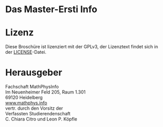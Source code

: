 # Das Master-Ersti Info

# Lizenz

Diese Broschüre ist lizenziert mit der GPLv3, der Lizenztext
findet sich in der [LICENSE](./LICENSE)-Datei.

# Herausgeber
Fachschaft MathPhysInfo  
Im Neuenheimer Feld 205, Raum 1.301  
69120 Heidelberg  
www.mathphys.info  
vertr. durch den Vorsitz der  
Verfassten Studierendenschaft  
C. Chiara Citro und Leon P. Köpfle
